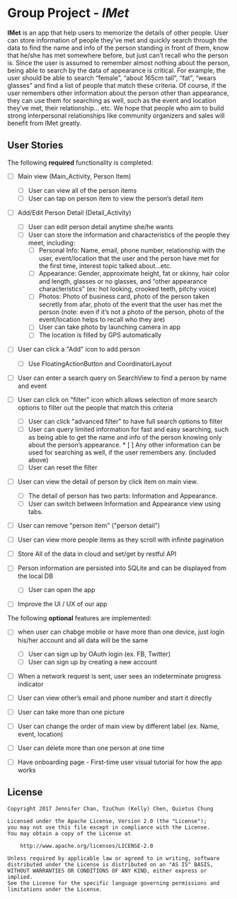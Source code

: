 # Group Project  - *IMet*

**IMet** is an app that help users to memorize the details of other people. User can store information of people they’ve met and quickly search through the data to find the name and info of the person standing in front of them, know that he/she has met somewhere before, but just can’t recall who the person is. Since the user is assumed to remember almost nothing about the person, being able to search by the data of appearance is critical. For example, the user should be able to search “female”, “about 165cm tall”, “fat”, “wears glasses” and find a list of people that match these criteria. Of course, if the user remembers other information about the person other than appearance, they can use them for searching as well, such as the event and location they’ve met, their relationship… etc. We hope that people who aim to build strong interpersonal relationships like community organizers and sales will benefit from IMet greatly.


## User Stories

The following **required** functionality is completed:

* [ ] Main view (Main_Activity, Person Item)
  * [ ] User can view all of the person items
  * [ ] User can tap on person item to view the person’s detail item

* [ ] Add/Edit Person Detail (Detail_Activity)
  * [ ] User can edit person detail anytime she/he wants
  * [ ] User can store the information and characteristics of the people they meet, including:
    * [ ] Personal Info: Name, email, phone number, relationship with the user, event/location that the user and the person have met for the first time, interest topic talked about…etc.
    * [ ] Appearance: Gender, approximate height, fat or skinny, hair color and length, glasses or no glasses, and “other appearance characteristics” (ex: hot looking, crooked teeth, pitchy voice)
    * [ ] Photos: Photo of business card, photo of the person taken secretly from afar, photo of the event that the user has met the person (note: even if it’s not a photo of the person, photo of the event/location helps to recall who they are)
    * [ ] User can take photo by launching camera in app
    * [ ] The location is filled by GPS automatically

* [ ] User can click a "Add" icon to add person
  * [ ] Use FloatingActionButton  and CoordinatorLayout 

* [ ] User can enter a search query on SearchView to find a person by name and event
* [ ] User can click on "filter" icon which allows selection of more search options to filter out the people that match this criteria
  * [ ] User can click "advanced filter" to have full search options to filter
  * [ ] User can query limited information for fast and easy searching, such as being able to get the name and info of the person knowing only about the person’s appearance. * [ ] Any other information can be used for searching as well, if the user remembers any. (included above)
  * [ ] User can reset the filter

* [ ] User can view the detail of person by click item on main view.
  * [ ] The detail of person has two parts: Information and Appearance.
  * [ ] User can switch between Information and Appearance view using tabs.

* [ ] User can remove "person item" ("person detail")
* [ ] User can view more people items as they scroll with infinite pagination
* [ ] Store All of the data in cloud and set/get by restful API
* [ ] Person information are persisted into SQLite and can be displayed from the local DB
  * [ ] User can open the app
* [ ] Improve the UI / UX of our app


The following **optional** features are implemented:
* [ ] when user can chabge moblie or have more than one device, just login his/her account and all data will be the same
  * [ ] User can sign up by OAuth login (ex. FB, Twitter)
  * [ ] User can sign up by creating a new account
* [ ] When a network request is sent, user sees an indeterminate progress indicator
* [ ] User can view other’s email and phone number and start it directly
* [ ] User can take more than one picture
* [ ] User can change the order of main view by different label (ex. Name, event, location)
* [ ] User can delete more than one person at one time
* [ ] Have onboarding page - First-time user visual tutorial for how the app works


## License

    Copyright 2017 Jennifer Chan, TzuChun (Kelly) Chen, Quietus Chung

    Licensed under the Apache License, Version 2.0 (the "License");
    you may not use this file except in compliance with the License.
    You may obtain a copy of the License at

        http://www.apache.org/licenses/LICENSE-2.0

    Unless required by applicable law or agreed to in writing, software
    distributed under the License is distributed on an "AS IS" BASIS,
    WITHOUT WARRANTIES OR CONDITIONS OF ANY KIND, either express or implied.
    See the License for the specific language governing permissions and
    limitations under the License.
